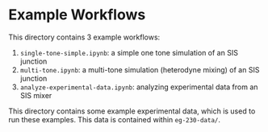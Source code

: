 Example Workflows
=================

This directory contains 3 example workflows:
   1. ``single-tone-simple.ipynb``: a simple one tone simulation of an SIS junction
   2. ``multi-tone.ipynb``: a multi-tone simulation (heterodyne mixing) of an SIS junction
   3. ``analyze-experimental-data.ipynb``: analyzing experimental data from an SIS mixer

This directory contains some example experimental data, which is used to run these examples. This data is contained within ``eg-230-data/``.
